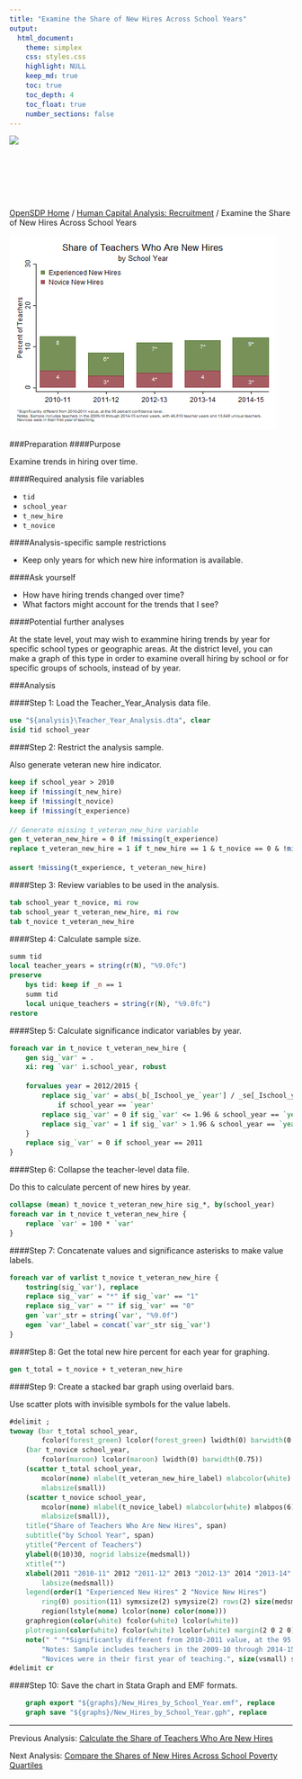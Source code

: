 ```yaml
---
title: "Examine the Share of New Hires Across School Years"
output: 
  html_document:
    theme: simplex
    css: styles.css
    highlight: NULL
    keep_md: true
    toc: true
    toc_depth: 4
    toc_float: true
    number_sections: false
---
```







<div class="navbar navbar-default navbar-fixed-top" id="logo">
<div class="container">
<img src="OpenSDP-Banner_crimson.jpg" style="display: block; margin: 0 auto; height: 115px;">
</div>
</div>

[OpenSDP Home](http://opensdp.github.io) / [Human Capital Analysis: Recruitment](Human_Capital_Analysis_Recruitment.html) / Examine the Share of New Hires Across School Years

![](Share_of_Teachers_Who_Are_New_Hires_by_School_Year.png)

###Preparation
####Purpose

Examine trends in hiring over time.

####Required analysis file variables

 - `tid`
 - `school_year`
 - `t_new_hire`
 - `t_novice`


####Analysis-specific sample restrictions

 - Keep only years for which new hire information is available.


####Ask yourself

 - How have hiring trends changed over time?
 - What factors might account for the trends that I see?


####Potential further analyses

At the state level, yout may wish to exammine hiring trends by year for specific school types or geographic areas. At the district level, you can make a graph of this type in order to examine overall hiring by school or for specific groups of schools, instead of by year.


###Analysis

####Step 1: Load the Teacher_Year_Analysis data file.


```stata
use "${analysis}\Teacher_Year_Analysis.dta", clear
isid tid school_year
```


####Step 2: Restrict the analysis sample.

Also generate veteran new hire indicator.


```stata
keep if school_year > 2010
keep if !missing(t_new_hire)
keep if !missing(t_novice)
keep if !missing(t_experience)
	
// Generate missing t_veteran_new_hire variable
gen t_veteran_new_hire = 0 if !missing(t_experience)
replace t_veteran_new_hire = 1 if t_new_hire == 1 & t_novice == 0 & !missing(t_experience)

assert !missing(t_experience, t_veteran_new_hire)
```


####Step 3: Review variables to be used in the analysis.


```stata
tab school_year t_novice, mi row
tab school_year t_veteran_new_hire, mi row
tab t_novice t_veteran_new_hire
```


####Step 4: Calculate sample size.


```stata
summ tid
local teacher_years = string(r(N), "%9.0fc")
preserve 
	bys tid: keep if _n == 1
	summ tid
	local unique_teachers = string(r(N), "%9.0fc")
restore
```


####Step 5: Calculate significance indicator variables by year.


```stata
foreach var in t_novice t_veteran_new_hire {
	gen sig_`var' = .
	xi: reg `var' i.school_year, robust

	forvalues year = 2012/2015 {
		replace sig_`var' = abs(_b[_Ischool_ye_`year'] / _se[_Ischool_ye_`year']) ///
			if school_year == `year'
		replace sig_`var' = 0 if sig_`var' <= 1.96 & school_year == `year'
		replace sig_`var' = 1 if sig_`var' > 1.96 & school_year == `year'
	}
	replace sig_`var' = 0 if school_year == 2011
}
```


####Step 6: Collapse the teacher-level data file.

Do this to calculate percent of new hires by year.


```stata
collapse (mean) t_novice t_veteran_new_hire sig_*, by(school_year)
foreach var in t_novice t_veteran_new_hire {
	replace `var' = 100 * `var'
}
```


####Step 7: Concatenate values and significance asterisks to make value labels.


```stata
foreach var of varlist t_novice t_veteran_new_hire {
	tostring(sig_`var'), replace
	replace sig_`var' = "*" if sig_`var' == "1"
	replace sig_`var' = "" if sig_`var' == "0"
	gen `var'_str = string(`var', "%9.0f")
	egen `var'_label = concat(`var'_str sig_`var')
}
```


####Step 8: Get the total new hire percent for each year for graphing.


```stata
gen t_total = t_novice + t_veteran_new_hire
```


####Step 9: Create a stacked bar graph using overlaid bars.

Use scatter plots with invisible symbols for the value labels.


```stata
#delimit ;
twoway (bar t_total school_year, 
		fcolor(forest_green) lcolor(forest_green) lwidth(0) barwidth(0.75))
	(bar t_novice school_year, 
		fcolor(maroon) lcolor(maroon) lwidth(0) barwidth(0.75)) 
	(scatter t_total school_year, 
		mcolor(none) mlabel(t_veteran_new_hire_label) mlabcolor(white) mlabpos(6)  
		mlabsize(small)) 
	(scatter t_novice school_year, 
		mcolor(none) mlabel(t_novice_label) mlabcolor(white) mlabpos(6)  
		mlabsize(small)), 
	title("Share of Teachers Who Are New Hires", span) 
	subtitle("by School Year", span) 
	ytitle("Percent of Teachers") 
	ylabel(0(10)30, nogrid labsize(medsmall)) 
	xtitle("") 
	xlabel(2011 "2010-11" 2012 "2011-12" 2013 "2012-13" 2014 "2013-14" 2015 "2014-15", 
		labsize(medsmall)) 
	legend(order(1 "Experienced New Hires" 2 "Novice New Hires")
		ring(0) position(11) symxsize(2) symysize(2) rows(2) size(medsmall) 
		region(lstyle(none) lcolor(none) color(none))) 
	graphregion(color(white) fcolor(white) lcolor(white)) 
	plotregion(color(white) fcolor(white) lcolor(white) margin(2 0 2 0))
	note(" " "*Significantly different from 2010-2011 value, at the 95 percent confidence level."
		"Notes: Sample includes teachers in the 2009-10 through 2014-15 school years, with `teacher_years' teacher years and `unique_teachers' unique teachers." 
		"Novices were in their first year of teaching.", size(vsmall) span);
#delimit cr
```


####Step 10: Save the chart in Stata Graph and EMF formats.


```stata
	graph export "${graphs}/New_Hires_by_School_Year.emf", replace 
	graph save "${graphs}/New_Hires_by_School_Year.gph", replace 
```



---

Previous Analysis: [Calculate the Share of Teachers Who Are New Hires](Share_of_Teachers_Who_Are_New_Hires.html)

Next Analysis: [Compare the Shares of New Hires Across School Poverty Quartiles](Share_of_Teachers_Who_Are_New_Hires_by_School_Poverty_Level.html)
